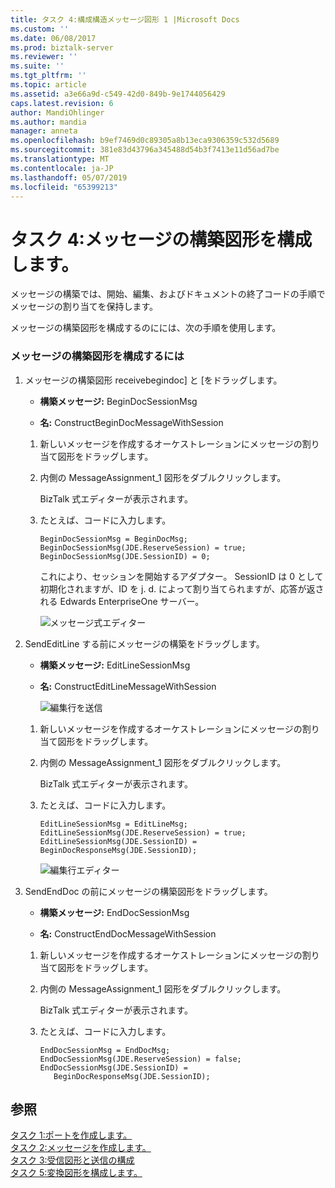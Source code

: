 ```yaml
---
title: タスク 4:構成構造メッセージ図形 1 |Microsoft Docs
ms.custom: ''
ms.date: 06/08/2017
ms.prod: biztalk-server
ms.reviewer: ''
ms.suite: ''
ms.tgt_pltfrm: ''
ms.topic: article
ms.assetid: a3e66a9d-c549-42d0-849b-9e1744056429
caps.latest.revision: 6
author: MandiOhlinger
ms.author: mandia
manager: anneta
ms.openlocfilehash: b9ef7469d0c89305a8b13eca9306359c532d5689
ms.sourcegitcommit: 381e83d43796a345488d54b3f7413e11d56ad7be
ms.translationtype: MT
ms.contentlocale: ja-JP
ms.lasthandoff: 05/07/2019
ms.locfileid: "65399213"
---
```

# <a name="task-4-configure-the-construct-message-shape"></a>タスク 4:メッセージの構築図形を構成します。
メッセージの構築では、開始、編集、およびドキュメントの終了コードの手順でメッセージの割り当てを保持します。  
  
 メッセージの構築図形を構成するのにには、次の手順を使用します。  
  
### <a name="to-configure-the-construct-message-shape"></a>メッセージの構築図形を構成するには  
  
1. メッセージの構築図形 receivebegindoc] と [をドラッグします。  
  
   -   **構築メッセージ:** BeginDocSessionMsg  
  
   -   **名:** ConstructBeginDocMessageWithSession  
  
   1. 新しいメッセージを作成するオーケストレーションにメッセージの割り当て図形をドラッグします。  
  
   2. 内側の MessageAssignment_1 図形をダブルクリックします。  
  
       BizTalk 式エディターが表示されます。  
  
   3. たとえば、コードに入力します。  
  
      ```  
      BeginDocSessionMsg = BeginDocMsg;  
      BeginDocSessionMsg(JDE.ReserveSession) = true;  
      BeginDocSessionMsg(JDE.SessionID) = 0;  
      ```  
  
       これにより、セッションを開始するアダプター。 SessionID は 0 として初期化されますが、ID を j. d. によって割り当てられますが、応答が返される Edwards EnterpriseOne サーバー。  
  
      ![メッセージ式エディター](../core/media/message-expression-editor.gif "message_expression_editor")  
  
2. SendEditLine する前にメッセージの構築をドラッグします。  
  
   - **構築メッセージ:** EditLineSessionMsg  
  
   - **名:** ConstructEditLineMessageWithSession  
  
     ![編集行を送信](../core/media/constructoreditlinemessagewithsession.gif "constructoreditlinemessagewithsession")  
  
   1. 新しいメッセージを作成するオーケストレーションにメッセージの割り当て図形をドラッグします。  
  
   2. 内側の MessageAssignment_1 図形をダブルクリックします。  
  
       BizTalk 式エディターが表示されます。  
  
   3. たとえば、コードに入力します。  
  
      ```  
      EditLineSessionMsg = EditLineMsg;  
      EditLineSessionMsg(JDE.ReserveSession) = true;  
      EditLineSessionMsg(JDE.SessionID) =  
      BeginDocResponseMsg(JDE.SessionID);  
      ```  
  
      ![編集行エディター](../core/media/editline-editor.gif "editline_editor")  
  
3. SendEndDoc の前にメッセージの構築図形をドラッグします。  
  
   -   **構築メッセージ:** EndDocSessionMsg  
  
   -   **名:** ConstructEndDocMessageWithSession  
  
   1.  新しいメッセージを作成するオーケストレーションにメッセージの割り当て図形をドラッグします。  
  
   2.  内側の MessageAssignment_1 図形をダブルクリックします。  
  
        BizTalk 式エディターが表示されます。  
  
   3.  たとえば、コードに入力します。  
  
       ```  
       EndDocSessionMsg = EndDocMsg;  
       EndDocSessionMsg(JDE.ReserveSession) = false;  
       EndDocSessionMsg(JDE.SessionID) =  
          BeginDocResponseMsg(JDE.SessionID);  
       ```  
  
## <a name="see-also"></a>参照  
 [タスク 1:ポートを作成します。](../core/task-1-create-the-ports1.md)   
 [タスク 2:メッセージを作成します。](../core/task-2-create-the-messages2.md)   
 [タスク 3:受信図形と送信の構成](../core/task-3-configure-the-send-and-receive-shapes2.md)   
 [タスク 5:変換図形を構成します。](../core/task-5-configure-the-transform-shape2.md)